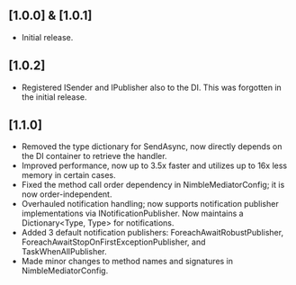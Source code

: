 ## [1.0.0] & [1.0.1]

- Initial release.

## [1.0.2]

- Registered ISender and IPublisher also to the DI. This was forgotten in the initial release.

## [1.1.0]

- Removed the type dictionary for SendAsync, now directly depends on the DI container to retrieve the handler.
- Improved performance, now up to 3.5x faster and utilizes up to 16x less memory in certain cases.
- Fixed the method call order dependency in NimbleMediatorConfig; it is now order-independent.
- Overhauled notification handling; now supports notification publisher implementations via INotificationPublisher. Now maintains a Dictionary<Type, Type> for notifications.
- Added 3 default notification publishers: ForeachAwaitRobustPublisher, ForeachAwaitStopOnFirstExceptionPublisher, and TaskWhenAllPublisher.
- Made minor changes to method names and signatures in NimbleMediatorConfig.